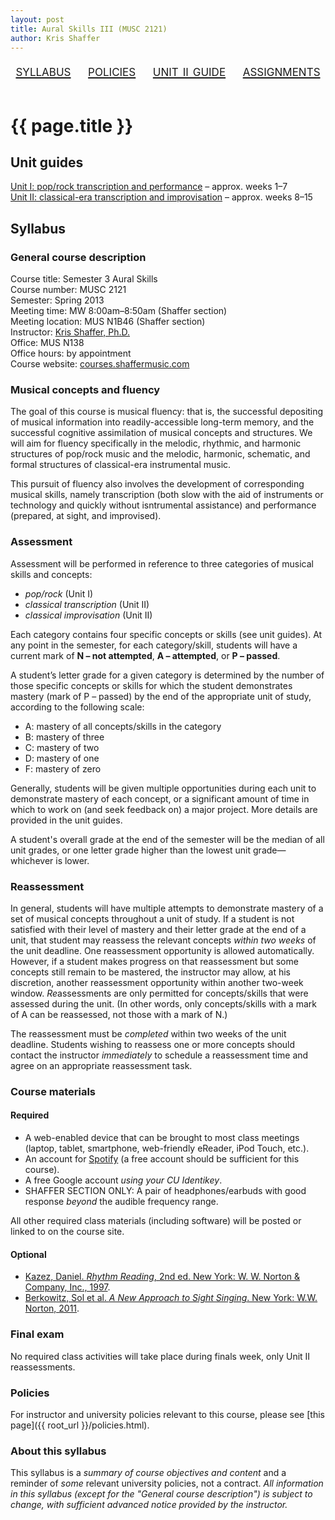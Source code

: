 ```yaml
---
layout: post
title: Aural Skills III (MUSC 2121)
author: Kris Shaffer
---
```


<div style="text-align: center; font-size: 1.75em; font-variant: small-caps"><a href="./auralskills3.html">syllabus</a>&nbsp;&nbsp;&nbsp;&nbsp;<a href="./policies.html">policies</a>&nbsp;&nbsp;&nbsp;&nbsp;<a href="./as3-unit2.html">unit ii guide</a>&nbsp;&nbsp;&nbsp;&nbsp;<a href="./as3-assign.html">assignments</a></div><br/>

# {{ page.title }} #

## Unit guides ##

[Unit I: pop/rock transcription and performance](as3-unit1.html) – approx. weeks 1–7  
[Unit II: classical-era transcription and improvisation](as3-unit2.html) – approx. weeks 8–15


## Syllabus ##

### General course description ###

Course title: Semester 3 Aural Skills  
Course number: MUSC 2121  
Semester: Spring 2013  
Meeting time: MW 8:00am–8:50am (Shaffer section)  
Meeting location: MUS N1B46 (Shaffer section)  
Instructor: [Kris Shaffer, Ph.D.](http://kris.shaffermusic.com)  
Office: MUS N138  
Office hours: by appointment  
Course website: [courses.shaffermusic.com](http://courses.shaffermusic.com/)  

### Musical concepts and fluency ###

The goal of this course is musical fluency: that is, the successful depositing of musical information into readily-accessible long-term memory, and the successful cognitive assimilation of musical concepts and structures. We will aim for fluency specifically in the melodic, rhythmic, and harmonic structures of pop/rock music and the melodic, harmonic, schematic, and formal structures of classical-era instrumental music.

This pursuit of fluency also involves the development of corresponding musical skills, namely transcription (both slow with the aid of instruments or technology and quickly without isntrumental assistance) and performance (prepared, at sight, and improvised).

### Assessment ###

Assessment will be performed in reference to three categories of musical skills and concepts: 

- *pop/rock* (Unit I)  
- *classical transcription* (Unit II)  
- *classical improvisation* (Unit II) 

Each category contains four specific concepts or skills (see unit guides). At any point in the semester, for each category/skill, students will have a current mark of **N – not attempted**, **A – attempted**, or **P – passed**.

A student’s letter grade for a given category is determined by the number of those specific concepts or skills for which the student demonstrates mastery (mark of P – passed) by the end of the appropriate unit of study, according to the following scale:

- A: mastery of all concepts/skills in the category  
- B: mastery of three  
- C: mastery of two  
- D: mastery of one  
- F: mastery of zero

Generally, students will be given multiple opportunities during each unit to demonstrate mastery of each concept, or a significant amount of time in which to work on (and seek feedback on) a major project. More details are provided in the unit guides.

A student's overall grade at the end of the semester will be the median of all unit grades, or one letter grade higher than the lowest unit grade—whichever is lower.

### Reassessment ###

In general, students will have multiple attempts to demonstrate mastery of a set of musical concepts throughout a unit of study. If a student is not satisfied with their level of mastery and their letter grade at the end of a unit, that student may reassess the relevant concepts *within two weeks* of the unit deadline. One reassessment opportunity is allowed automatically. However, if a student makes progress on that reassessment but some concepts still remain to be mastered, the instructor may allow, at his discretion, another reassessment opportunity within another two-week window. *Re*assessments are only permitted for concepts/skills that were assessed during the unit. (In other words, only concepts/skills with a mark of A can be reassessed, not those with a mark of N.)

The reassessment must be *completed* within two weeks of the unit deadline. Students wishing to reassess one or more concepts should contact the instructor *immediately* to schedule a reassessment time and agree on an appropriate reassessment task.

### Course materials ###

#### Required ####

- A web-enabled device that can be brought to most class meetings (laptop, tablet, smartphone, web-friendly eReader, iPod Touch, etc.).  
- An account for [Spotify](http://www.spotify.com) (a free account should be sufficient for this course).  
- A free Google account *using your CU Identikey*.  
- SHAFFER SECTION ONLY: A pair of headphones/earbuds with good response *beyond* the audible frequency range.

All other required class materials (including software) will be posted or linked to on the course site.

#### Optional ####

- [Kazez, Daniel. *Rhythm Reading*, 2nd ed. New York: W. W. Norton & Company, Inc., 1997](http://openlibrary.org/books/OL22213819M/Rhythm_reading).  
- [Berkowitz, Sol et al. *A New Approach to Sight Singing*. New York: W.W. Norton, 2011](http://openlibrary.org/works/OL16010686W/A_new_approach_to_sight_singing).  

### Final exam ###

No required class activities will take place during finals week, only Unit II reassessments.

### Policies ###

For instructor and university policies relevant to this course, please see [this page]({{ root_url }}/policies.html).

### About this syllabus ###

This syllabus is a *summary of course objectives and content* and a reminder of *some* relevant university policies, not a contract. *All information in this syllabus (except for the "General course description") is subject to change, with sufficient advanced notice provided by the instructor.*